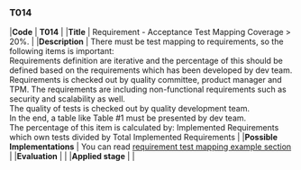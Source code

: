 ### T014

|**Code**           | **T014** |
|**Title**          | Requirement - Acceptance Test Mapping Coverage > 20%. |
|**Description**    | There must be test mapping to requirements, so the following items is important:<br>Requirements definition are iterative and the percentage of this should be defined based on the requirements which has been developed by dev team.<br>Requirements is checked out by quality committee, product manager and TPM. The requirements are including non-functional requirements such as security and scalability as well.<br>The quality of tests is checked out by quality development team.<br>In the end, a table like Table #1 must be presented by dev team.<br>The percentage of this item is calculated by: Implemented Requirements which own tests divided by Total Implemented Requirements |
|**Possible Implementations** | You can read [requirement test mapping example section](docs/requirement-test-mapping)  |
|**Evaluation**     | |
|**Applied stage**  | |
